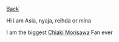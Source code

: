 [Back](/rei)

Hi i am Asia, nyaja, reihda or mina

I am the biggest [Chiaki Morisawa](https://ensemble-stars.fandom.com/wiki/Chiaki_Morisawa) Fan ever
